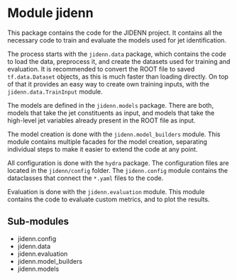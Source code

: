 Module jidenn
=============
This package contains the code for the JIDENN project.
It contains all the necessary code to train and evaluate the models used for jet identification.

The process starts with the `jidenn.data` package, which contains the code to load the data,
preprocess it, and create the datasets used for training and evaluation. It is recommended to
convert the ROOT file to saved `tf.data.Dataset` objects, as this is much faster than loading directly.
On top of that it provides an easy way to create own training inputs, with the 
`jidenn.data.TrainInput` module.

The models are defined in the `jidenn.models` package. There are both, models that take the 
jet constituents as input, and models that take the high-level jet variables already present in the
ROOT file as input. 

The model creation is done with the `jidenn.model_builders` module. This module contains 
multiple facades for the model creation, separating individual steps to make it easier to
extend the code at any point. 

All configuration is done with the `hydra` package. The configuration files are located in the
`jidenn/config` folder. The `jidenn.config` module contains the dataclasses that connect the 
`*.yaml` files to the code.

Evaluation is done with the `jidenn.evaluation` module. This module contains the code to evaluate
custom metrics, and to plot the results.

Sub-modules
-----------
* jidenn.config
* jidenn.data
* jidenn.evaluation
* jidenn.model_builders
* jidenn.models
